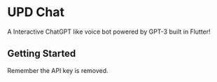 # UPD Chat

A Interactive ChatGPT like voice bot powered by GPT-3 built in Flutter!

## Getting Started

Remember the API key is removed.

